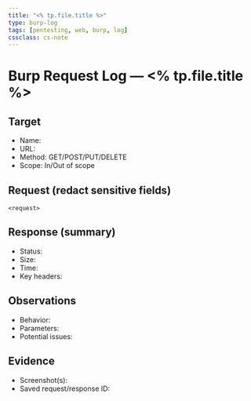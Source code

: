 ```yaml
---
title: "<% tp.file.title %>"
type: burp-log
tags: [pentesting, web, burp, log]
cssclass: cs-note
---
```


# Burp Request Log — <% tp.file.title %>

## Target
- Name:  
- URL:  
- Method: GET/POST/PUT/DELETE  
- Scope: In/Out of scope  

## Request (redact sensitive fields)
```http
<request>
```

## Response (summary)
- Status:  
- Size:  
- Time:  
- Key headers:  

## Observations
- Behavior:  
- Parameters:  
- Potential issues:  

## Evidence
- Screenshot(s):  
- Saved request/response ID:  

